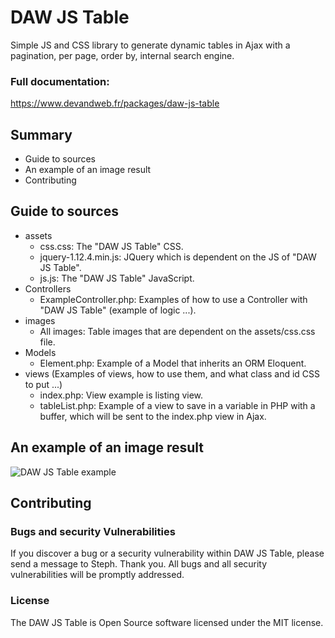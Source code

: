 # DAW JS Table

Simple JS and CSS library to generate dynamic tables in Ajax with a pagination, per page, order by, internal search engine.

### Full documentation:
https://www.devandweb.fr/packages/daw-js-table






## Summary

* Guide to sources
* An example of an image result
* Contributing






## Guide to sources

* assets
    * css.css: The "DAW JS Table" CSS.
    * jquery-1.12.4.min.js: JQuery which is dependent on the JS of "DAW JS Table".
    * js.js: The "DAW JS Table" JavaScript.
* Controllers
    * ExampleController.php: Examples of how to use a Controller with "DAW JS Table" (example of logic ...).
* images
    * All images: Table images that are dependent on the assets/css.css file.
* Models
    * Element.php: Example of a Model that inherits an ORM Eloquent.
* views (Examples of views, how to use them, and what class and id CSS to put ...)
    * index.php: View example is listing view.
    * tableList.php: Example of a view to save in a variable in PHP with a buffer, which will be sent to the index.php view in Ajax.






## An example of an image result

![DAW JS Table example](https://www.devandweb.fr/medias/upload/package/daw-js-table-example.png)






## Contributing

### Bugs and security Vulnerabilities

If you discover a bug or a security vulnerability within DAW JS Table, please send a message to Steph. Thank you.
All bugs and all security vulnerabilities will be promptly addressed.




### License

The DAW JS Table is Open Source software licensed under the MIT license.